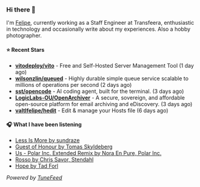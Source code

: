### Hi there 👋

I'm [Felipe](https://felipevm.com), currently working as a Staff Engineer at Transfeera, enthusiastic in technology and occasionally write about my experiences. Also a hobby photographer.

#### ⭐ Recent Stars
- **[vitodeploy/vito](https://github.com/vitodeploy/vito)** - Free and Self-Hosted  Server Management Tool (1 day ago)
- **[wilsonzlin/queued](https://github.com/wilsonzlin/queued)** - Highly durable simple queue service scalable to millions of operations per second (2 days ago)
- **[sst/opencode](https://github.com/sst/opencode)** - AI coding agent, built for the terminal. (3 days ago)
- **[LogicLabs-OU/OpenArchiver](https://github.com/LogicLabs-OU/OpenArchiver)** - A secure, sovereign, and affordable open-source platform for email archiving and eDiscovery. (3 days ago)
- **[valtlfelipe/hedit](https://github.com/valtlfelipe/hedit)** - Edit &amp; manage your Hosts file (6 days ago)

#### 🎧 What I have been listening
- [Less Is More by sundraze](https://open.spotify.com/track/6b6HqR4MWfm39ggME4uhp1)
- [Guest of Honour by Tomas Skyldeberg](https://open.spotify.com/track/2m8vFdyDkpyDNTit9WARu8)
- [Us - Polar Inc. Extended Remix by Nora En Pure, Polar Inc.](https://open.spotify.com/track/7Ci5V27KRPQzPoafnIRaSZ)
- [Rosso by Chris Savor, Stendahl](https://open.spotify.com/track/3P4kOSAVk0aUH7fVVlMS2D)
- [Hope by Tad Forl](https://open.spotify.com/track/37obmIRPzzmDkXDouzhBRi)

_Powered by [TuneFeed](https://tunefeed.app?ref=github.com)_
